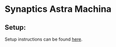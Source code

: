 # Synaptics Astra Machina

## Setup:

Setup instructions can be found [here](https://synaptics-astra.github.io/doc/v/1.4.0/index.html).
